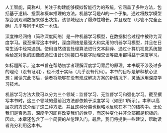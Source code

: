 人工智能，简称AI，关注于构建能够模拟智能行为的系统。它涵盖了多种方法，包括基于逻辑、搜索和概率推理的方法。机器学习是AI的一个子集，通过将数学模型拟合到观测数据来做出决策。该领域经历了爆炸性增长，并且现在（尽管不完全正确）几乎等同于AI这一术语。

深度神经网络（简称深度网络）是一种机器学习模型，在数据拟合过程中被称为深度学习。截至撰写这本书时，深度网络是最强大和实用的机器学习模型，并且在日常生活中经常遇到。使用自然语言处理算法进行文本翻译、通过计算机视觉系统搜索给定对象的图像或通过语音识别接口与数字助理交谈等应用都得益于深度学习。

如标题所示，这本书旨在帮助初学者理解深度学习背后的原理。本书既不涉及过多的理论（没有证明），也不过于实际（几乎没有代码）。本书的目标是解释核心思想；阅读完此书后，读者将能够在没有现成解决方案的新情况下，灵活运用深度学习技术。

机器学习方法大致可以分为三个领域：监督学习、无监督学习和强化学习。截至撰写本书时，这三个领域的最前沿方法都依赖于深度学习（如图1.1所示）。本章以高层次的方式介绍了这三种方法，并且这种分类也粗略地反映在本书的结构中。无论我们是否愿意，深度学习即将改变我们的世界，而这种变化并非全部都是积极的。因此，本章还包含了一个简要的AI伦理入门。最后，我们将提供一些建议，帮助读者充分利用这本书。